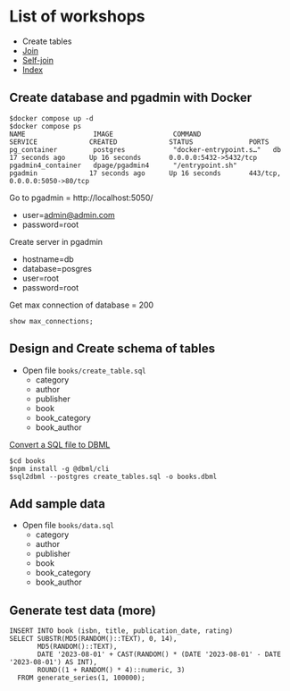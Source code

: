 # List of workshops
* Create tables
* [Join](joins.md)
* [Self-join](self-join.md)
* [Index](index.md)

## Create database and pgadmin with Docker
```
$docker compose up -d
$docker compose ps
NAME                 IMAGE               COMMAND                  SERVICE             CREATED             STATUS              PORTS
pg_container         postgres            "docker-entrypoint.s…"   db                  17 seconds ago      Up 16 seconds       0.0.0.0:5432->5432/tcp
pgadmin4_container   dpage/pgadmin4      "/entrypoint.sh"         pgadmin             17 seconds ago      Up 16 seconds       443/tcp, 0.0.0.0:5050->80/tcp
```

Go to pgadmin = http://localhost:5050/
* user=admin@admin.com
* password=root

Create server in pgadmin
* hostname=db
* database=posgres
* user=root
* password=root

Get max connection of database = 200
```
show max_connections;
```

## Design and Create schema of tables
* Open file `books/create_table.sql`
  * category
  * author
  * publisher
  * book
  * book_category
  * book_author

[Convert a SQL file to DBML](https://dbml.dbdiagram.io/cli/#convert-a-sql-file-to-dbml)
```
$cd books
$npm install -g @dbml/cli
$sql2dbml --postgres create_tables.sql -o books.dbml
```

## Add sample data
* Open file `books/data.sql`
  * category
  * author
  * publisher
  * book
  * book_category
  * book_author

## Generate test data (more)
```
INSERT INTO book (isbn, title, publication_date, rating)
SELECT SUBSTR(MD5(RANDOM()::TEXT), 0, 14), 
       MD5(RANDOM()::TEXT), 
       DATE '2023-08-01' + CAST(RANDOM() * (DATE '2023-08-01' - DATE '2023-08-01') AS INT),
       ROUND((1 + RANDOM() * 4)::numeric, 3)
  FROM generate_series(1, 100000);
```
